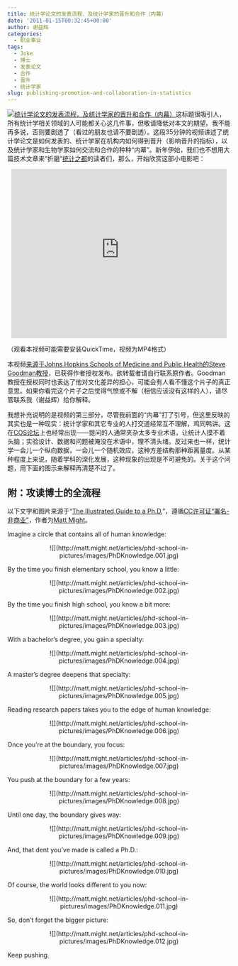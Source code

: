 ```yaml
---
title: 统计学论文的发表流程、及统计学家的晋升和合作（内幕）
date: '2011-01-15T00:32:45+00:00'
author: 谢益辉
categories:
  - 职业事业
tags:
  - Joke
  - 博士
  - 发表论文
  - 合作
  - 晋升
  - 统计学家
slug: publishing-promotion-and-collaboration-in-statistics
---
```


[![统计学论文的发表流程、及统计学家的晋升和合作（内幕）](https://cos.name/wp-content/uploads/2011/01/shapeimage_3.png "统计学论文的发表流程、及统计学家的晋升和合作（内幕）")](https://cos.name/?p=2831)这标题很吸引人，所有统计学相关领域的人可能都关心这几件事，但敬请降低对本文的期望。我不能再多说，否则要剧透了（看过的朋友也请不要剧透）。这段35分钟的视频讲述了统计学论文是如何发表的、统计学家在机构内如何得到晋升（影响晋升的指标），以及统计学家和生物学家如何交流和合作的种种“内幕”。新年伊始，我们也不想用大篇技术文章来“折磨”[统计之都](https://cos.name)的读者们，那么，开始欣赏这部小电影吧：

<p style="text-align: center;">
  <embed width="486" height="381" type="video/mp4" src="http://animation.r-forge.r-project.org/video/Getting-Ahead-in-Academia.mp4" />
</p>

（观看本视频可能需要安装QuickTime，视频为MP4格式）

本视频<a href="http://web.me.com/goodmanfamily1/Behind_the_tan_door/index.html" target="_blank">来源于Johns Hopkins Schools of Medicine and Public Health的Steve Goodman教授</a>，已获得作者授权发布。欲转载者请自行联系原作者。Goodman教授在授权同时也表达了他对文化差异的担心，可能会有人看不懂这个片子的真正意思。如果你看完这个片子之后觉得气愤或不解（相信应该没有这样的人），请尽管联系我（谢益辉）给你解释。

我想补充说明的是视频的第三部分，尽管我前面的“内幕”打了引号，但这里反映的其实也是一种现实：统计学家和其它专业的人打交道经常互不理解，鸡同鸭讲。这在[COS论坛](https://cos.name/cn/)上也经常出现——提问的人通常夹杂太多专业术语，让统计人摸不着头脑；实验设计、数据和问题被淹没在术语中，理不清头绪。反过来也一样，统计学一会儿一个纵向数据，一会儿一个随机效应，这种方差结构那种距离量度。从某种程度上来说，随着学科的深化发展，这种现象的出现是不可避免的。关于这个问题，用下面的图示来解释再清楚不过了。

## 附：攻读博士的全流程

以下文字和图片来源于“[The Illustrated Guide to a Ph.D.](http://matt.might.net/articles/phd-school-in-pictures/)”，遵循[CC许可证“署名-非商业”](http://creativecommons.org/licenses/by-nc/2.5/)，作者为[Matt Might](http://matt.might.net/)。

Imagine a circle that contains all of human knowledge:

<p style="text-align: center;">
  ![](http://matt.might.net/articles/phd-school-in-pictures/images/PhDKnowledge.001.jpg)
</p>

By the time you finish elementary school, you know a little:

<p style="text-align: center;">
  ![](http://matt.might.net/articles/phd-school-in-pictures/images/PhDKnowledge.002.jpg)
</p>

By the time you finish high school, you know a bit more:

<p style="text-align: center;">
  ![](http://matt.might.net/articles/phd-school-in-pictures/images/PhDKnowledge.003.jpg)
</p>

With a bachelor&#8217;s degree, you gain a specialty:

<p style="text-align: center;">
  ![](http://matt.might.net/articles/phd-school-in-pictures/images/PhDKnowledge.004.jpg)
</p>

A master&#8217;s degree deepens that specialty:

<p style="text-align: center;">
  ![](http://matt.might.net/articles/phd-school-in-pictures/images/PhDKnowledge.005.jpg)
</p>

Reading research papers takes you to the edge of human knowledge:

<p style="text-align: center;">
  ![](http://matt.might.net/articles/phd-school-in-pictures/images/PhDKnowledge.006.jpg)
</p>

Once you&#8217;re at the boundary, you focus:

<p style="text-align: center;">
  ![](http://matt.might.net/articles/phd-school-in-pictures/images/PhDKnowledge.007.jpg)
</p>

You push at the boundary for a few years:

<p style="text-align: center;">
  ![](http://matt.might.net/articles/phd-school-in-pictures/images/PhDKnowledge.008.jpg)
</p>

Until one day, the boundary gives way:

<p style="text-align: center;">
  ![](http://matt.might.net/articles/phd-school-in-pictures/images/PhDKnowledge.009.jpg)
</p>

And, that dent you&#8217;ve made is called a Ph.D.:

<p style="text-align: center;">
  ![](http://matt.might.net/articles/phd-school-in-pictures/images/PhDKnowledge.010.jpg)
</p>

Of course, the world looks different to you now:

<p style="text-align: center;">
  ![](http://matt.might.net/articles/phd-school-in-pictures/images/PhDKnowledge.011.jpg)
</p>

So, don&#8217;t forget the bigger picture:

<p style="text-align: center;">
  ![](http://matt.might.net/articles/phd-school-in-pictures/images/PhDKnowledge.012.jpg)
</p>

Keep pushing.
